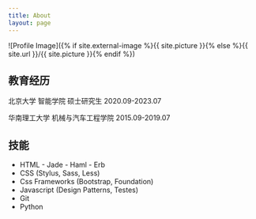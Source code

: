 ```yaml
---
title: About
layout: page
---
```

![Profile Image]({% if site.external-image %}{{ site.picture }}{% else %}{{ site.url }}/{{ site.picture }}{% endif %})


<h2> 教育经历 </h2>

北京大学 智能学院 硕士研究生 2020.09-2023.07 

华南理工大学 机械与汽车工程学院 2015.09-2019.07


<h2>技能</h2>

<ul class="skill-list">
	<li>HTML - Jade - Haml - Erb</li>
	<li>CSS (Stylus, Sass, Less)</li>
	<li>Css Frameworks (Bootstrap, Foundation)</li>
	<li>Javascript (Design Patterns, Testes)</li>
	<li>Git</li>
	<li>Python</li>
</ul>

<!-- <h2>项目</h2>

<ul>
	<li><a href="https://github.com/">KDD比赛</a></li>
</ul> -->
